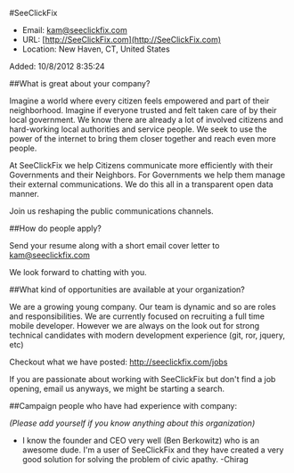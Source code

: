 #SeeClickFix

* Email: [kam@seeclickfix.com](mailto:kam@seeclickfix.com)
* URL: [http://SeeClickFix.com](http://SeeClickFix.com)
* Location: New Haven, CT, United States

Added: 10/8/2012 8:35:24

##What is great about your company?

Imagine a world where every citizen feels empowered and part of their neighborhood. Imagine if everyone trusted and felt taken care of by their local government. We know there are already a lot of involved citizens and hard-working local authorities and service people. We seek to use the power of the internet to bring them closer together and reach even more people.



At SeeClickFix we help Citizens communicate more efficiently with their Governments and their Neighbors. For Governments we help them manage their external communications. We do this all in a transparent open data manner.



Join us reshaping the public communications channels.

##How do people apply?

Send your resume along with a short email cover letter to kam@seeclickfix.com



We look forward to chatting with you.

##What kind of opportunities are available at your organization?

We are a growing young company. Our team is dynamic and so are roles and responsibilities. We are currently focused on recruiting a full time mobile developer. However we are always on the look out for strong technical candidates with modern development experience (git, ror, jquery, etc)



Checkout what we have posted: http://seeclickfix.com/jobs



If you are passionate about working with SeeClickFix but don't find a job opening, email us anyways, we might be starting a search.

##Campaign people who have had experience with company:

*(Please add yourself if you know anything about this organization)*

* I know the founder and CEO very well (Ben Berkowitz) who is an awesome dude. I'm a user of SeeClickFix and they have created a very good solution for solving the problem of civic apathy. -Chirag


    